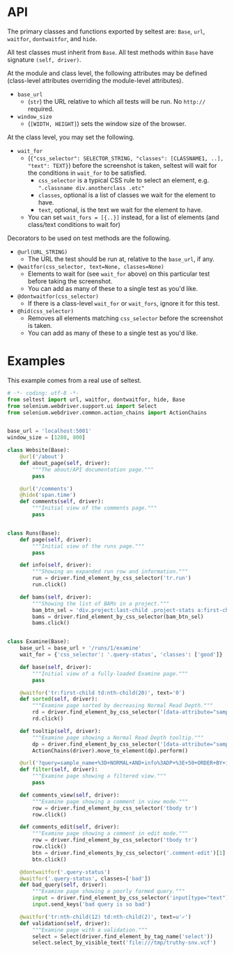 # API

The primary classes and functions exported by seltest are: `Base`, `url`,
`waitfor`, `dontwaitfor`, and `hide`.

All test classes must inherit from `Base`. All test methods within `Base` have
signature `(self, driver)`.

At the module and class level, the following attributes may be defined
(class-level attributes overriding the module-level attributes).

* `base_url`
  - (`str`) the URL relative to which all tests will be run. No `http://` required.
* `window_size`
  - (`[WIDTH, HEIGHT]`) sets the window size of the browser.

At the class level, you may set the following.

* `wait_for`
  - (`{"css_selector": SELECTOR_STRING, "classes": [CLASSNAME1, ..], "text":
    TEXT}`) before the screenshot is taken, seltest will wait for the conditions
    in `wait_for` to be satisfied.
    - `css_selector` is a typical CSS rule to select an element, e.g. `".classname
      div.anotherclass .etc"`
    - `classes`, optional is a list of classes we wait for the element to have.
    - `text`, optional, is the text we wait for the element to have.
  - You can set `wait_fors = [{..}]` instead, for a list of elements (and
    class/text conditions to wait for)

Decorators to be used on test methods are the following.

* `@url(URL_STRING)`
  - The URL the test should be run at, relative to the `base_url`, if any.
* `@waitfor(css_selector, text=None, classes=None)`
  - Elements to wait for (see `wait_for` above) on this particular test before
    taking the screenshot.
  - You can add as many of these to a single test as you'd like.
* `@dontwaitfor(css_selector)`
  - If there is a class-level `wait_for` or `wait_fors`, ignore it for this test.
* `@hid(css_selector)`
  - Removes all elements matching `css_selector` before the screenshot is taken.
  - You can add as many of these to a single test as you'd like.


# Examples

This example comes from a real use of seltest.

```python
# -*- coding: utf-8 -*-
from seltest import url, waitfor, dontwaitfor, hide, Base
from selenium.webdriver.support.ui import Select
from selenium.webdriver.common.action_chains import ActionChains


base_url = 'localhost:5001'
window_size = [1280, 800]

class Website(Base):
    @url('/about')
    def about_page(self, driver):
        """The about/API documentation page."""
        pass

    @url('/comments')
    @hide('span.time')
    def comments(self, driver):
        """Initial view of the comments page."""
        pass


class Runs(Base):
    def page(self, driver):
        """Initial view of the runs page."""
        pass

    def info(self, driver):
        """Showing an expanded run row and information."""
        run = driver.find_element_by_css_selector('tr.run')
        run.click()

    def bams(self, driver):
        """Showing the list of BAMs in a project."""
        bam_btn_sel = 'div.project:last-child .project-stats a:first-child'
        bams = driver.find_element_by_css_selector(bam_btn_sel)
        bams.click()


class Examine(Base):
    base_url = base_url + '/runs/1/examine'
    wait_for = {'css_selector': '.query-status', 'classes': ['good']}

    def base(self, driver):
        """Initial view of a fully-loaded Examine page."""
        pass

    @waitfor('tr:first-child td:nth-child(20)', text='0')
    def sorted(self, driver):
        """Examine page sorted by decreasing Normal Read Depth."""
        rd = driver.find_element_by_css_selector('[data-attribute="sample:RD"] a')
        rd.click()

    def tooltip(self, driver):
        """Examine page showing a Normal Read Depth tooltip."""
        dp = driver.find_element_by_css_selector('[data-attribute="sample:RD"]')
        ActionChains(driver).move_to_element(dp).perform()

    @url('?query=sample_name+%3D+NORMAL+AND+info%3ADP+%3E+50+ORDER+BY+info%3ADP%2C+sample%3ARD+DESC')
    def filter(self, driver):
        """Examine page showing a filtered view."""
        pass

    def comments_view(self, driver):
        """Examine page showing a comment in view mode."""
        row = driver.find_element_by_css_selector('tbody tr')
        row.click()

    def comments_edit(self, driver):
        """Examine page showing a comment in edit mode."""
        row = driver.find_element_by_css_selector('tbody tr')
        row.click()
        btn = driver.find_elements_by_css_selector('.comment-edit')[1]
        btn.click()

    @dontwaitfor('.query-status')
    @waitfor('.query-status', classes=['bad'])
    def bad_query(self, driver):
        """Examine page showing a poorly formed query."""
        input = driver.find_element_by_css_selector('input[type="text"].tt-input')
        input.send_keys('bad query is so bad')

    @waitfor('tr:nth-child(12) td:nth-child(2)', text=u'✓')
    def validation(self, driver):
        """Examine page with a validation."""
        select = Select(driver.find_element_by_tag_name('select'))
        select.select_by_visible_text('file:///tmp/truthy-snv.vcf')
```
